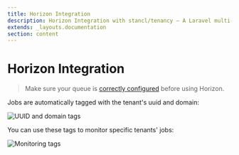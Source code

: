 ```yaml
---
title: Horizon Integration
description: Horizon Integration with stancl/tenancy — A Laravel multi-database tenancy package that respects your code..
extends: _layouts.documentation
section: content
---
```


# Horizon Integration

> Make sure your queue is [correctly configured](/docs/jobs-queues) before using Horizon.

Jobs are automatically tagged with the tenant's uuid and domain:

![UUID and domain tags](https://i.imgur.com/K2oWTJc.png)

You can use these tags to monitor specific tenants' jobs:

![Monitoring tags](https://i.imgur.com/qB6veK7.png)